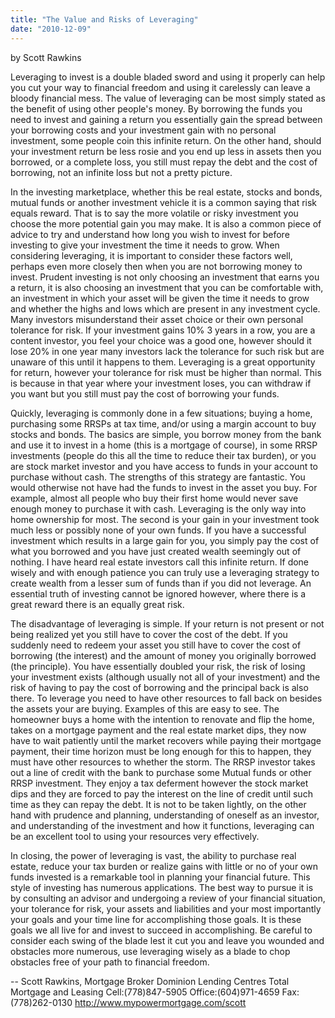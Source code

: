 ```yaml
---
title: "The Value and Risks of Leveraging"
date: "2010-12-09"
---
```


by Scott Rawkins

Leveraging to invest is a double bladed sword and using it properly can help you cut your way to financial freedom and using it carelessly can leave a bloody financial mess. The value of leveraging can be most simply stated as the benefit of using other people's money. By borrowing the funds you need to invest and gaining a return you essentially gain the spread between your borrowing costs and your investment gain with no personal investment, some people coin this infinite return. On the other hand, should your investment return be less rosie and you end up less in assets then you borrowed, or a complete loss, you still must repay the debt and the cost of borrowing, not an infinite loss but not a pretty picture.

In the investing marketplace, whether this be real estate, stocks and bonds, mutual funds or another investment vehicle it is a common saying that risk equals reward. That is to say the more volatile or risky investment you choose the more potential gain you may make. It is also a common piece of advice to try and understand how long you wish to invest for before investing to give your investment the time it needs to grow. When considering leveraging, it is important to consider these factors well, perhaps even more closely then when you are not borrowing money to invest. Prudent investing is not only choosing an investment that earns you a return, it is also choosing an investment that you can be comfortable with, an investment in which your asset will be given the time it needs to grow and whether the highs and lows which are present in any investment cycle. Many investors misunderstand their asset choice or their own personal tolerance for risk. If your investment gains 10% 3 years in a row, you are a content investor, you feel your choice was a good one, however should it lose 20% in one year many investors lack the tolerance for such risk but are unaware of this until it happens to them. Leveraging is a great opportunity for return, however your tolerance for risk must be higher than normal. This is because in that year where your investment loses, you can withdraw if you want but you still must pay the cost of borrowing your funds.

Quickly, leveraging is commonly done in a few situations; buying a home, purchasing some RRSPs at tax time, and/or using a margin account to buy stocks and bonds. The basics are simple, you borrow money from the bank and use it to invest in a home (this is a mortgage of course), in some RRSP investments (people do this all the time to reduce their tax burden), or you are stock market investor and you have access to funds in your account to purchase without cash. The strengths of this strategy are fantastic. You would otherwise not have had the funds to invest in the asset you buy. For example, almost all people who buy their first home would never save enough money to purchase it with cash. Leveraging is the only way into home ownership for most. The second is your gain in your investment took much less or possibly none of your own funds. If you have a successful investment which results in a large gain for you, you simply pay the cost of what you borrowed and you have just created wealth seemingly out of nothing. I have heard real estate investors call this infinite return. If done wisely and with enough patience you can truly use a leveraging strategy to create wealth from a lesser sum of funds than if you did not leverage. An essential truth of investing cannot be ignored however, where there is a great reward there is an equally great risk.

The disadvantage of leveraging is simple. If your return is not present or not being realized yet you still have to cover the cost of the debt. If you suddenly need to redeem your asset you still have to cover the cost of borrowing (the interest) and the amount of money you originally borrowed (the principle). You have essentially doubled your risk, the risk of losing your investment exists (although usually not all of your investment) and the risk of having to pay the cost of borrowing and the principal back is also there. To leverage you need to have other resources to fall back on besides the assets your are buying. Examples of this are easy to see. The homeowner buys a home with the intention to renovate and flip the home, takes on a mortgage payment and the real estate market dips, they now have to wait patiently until the market recovers while paying their mortgage payment, their time horizon must be long enough for this to happen, they must have other resources to whether the storm. The RRSP investor takes out a line of credit with the bank to purchase some Mutual funds or other RRSP investment. They enjoy a tax deferment however the stock market dips and they are forced to pay the interest on the line of credit until such time as they can repay the debt. It is not to be taken lightly, on the other hand with prudence and planning, understanding of oneself as an investor, and understanding of the investment and how it functions, leveraging can be an excellent tool to using your resources very effectively.

In closing, the power of leveraging is vast, the ability to purchase real estate, reduce your tax burden or realize gains with little or no of your own funds invested is a remarkable tool in planning your financial future. This style of investing has numerous applications. The best way to pursue it is by consulting an advisor and undergoing a review of your financial situation, your tolerance for risk, your assets and liabilities and your most importantly your goals and your time line for accomplishing those goals. It is these goals we all live for and invest to succeed in accomplishing. Be careful to consider each swing of the blade lest it cut you and leave you wounded and obstacles more numerous, use leveraging wisely as a blade to chop obstacles free of your path to financial freedom.

\-- Scott Rawkins, Mortgage Broker Dominion Lending Centres Total Mortgage and Leasing Cell:(778)847-5905 Office:(604)971-4659 Fax:(778)262-0130 http://www.mypowermortgage.com/scott
